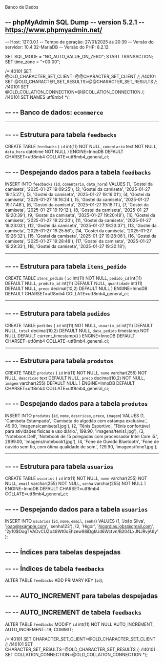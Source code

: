 Banco de Dados

-- phpMyAdmin SQL Dump
-- version 5.2.1
-- https://www.phpmyadmin.net/
--
-- Host: 127.0.0.1
-- Tempo de geração: 27/01/2025 às 20:39
-- Versão do servidor: 10.4.32-MariaDB
-- Versão do PHP: 8.2.12

SET SQL_MODE = "NO_AUTO_VALUE_ON_ZERO";
START TRANSACTION;
SET time_zone = "+00:00";


/*!40101 SET @OLD_CHARACTER_SET_CLIENT=@@CHARACTER_SET_CLIENT */;
/*!40101 SET @OLD_CHARACTER_SET_RESULTS=@@CHARACTER_SET_RESULTS */;
/*!40101 SET @OLD_COLLATION_CONNECTION=@@COLLATION_CONNECTION */;
/*!40101 SET NAMES utf8mb4 */;

--
-- Banco de dados: `ecommerce`
--

-- --------------------------------------------------------

--
-- Estrutura para tabela `feedbacks`
--

CREATE TABLE `feedbacks` (
  `id` int(11) NOT NULL,
  `comentario` text NOT NULL,
  `data_hora` datetime NOT NULL
) ENGINE=InnoDB DEFAULT CHARSET=utf8mb4 COLLATE=utf8mb4_general_ci;

--
-- Despejando dados para a tabela `feedbacks`
--

INSERT INTO `feedbacks` (`id`, `comentario`, `data_hora`) VALUES
(1, 'Gostei da camiseta', '2025-01-27 19:09:25'),
(2, 'Gostei da camiseta', '2025-01-27 19:15:27'),
(3, 'Gostei da camiseta', '2025-01-27 19:16:01'),
(4, 'Gostei da camiseta', '2025-01-27 19:16:24'),
(5, 'Gostei da camiseta', '2025-01-27 19:17:48'),
(6, 'Gostei da camiseta', '2025-01-27 19:18:11'),
(7, 'Gostei da camiseta', '2025-01-27 19:19:12'),
(8, 'Gostei da camiseta', '2025-01-27 19:20:39'),
(9, 'Gostei da camiseta', '2025-01-27 19:20:49'),
(10, 'Gostei da camiseta', '2025-01-27 19:22:20'),
(11, 'Gostei da camiseta', '2025-01-27 19:23:03'),
(12, 'Gostei da camiseta', '2025-01-27 19:23:37'),
(13, 'Gostei da camiseta', '2025-01-27 19:25:56'),
(14, 'Gostei da camiseta', '2025-01-27 19:26:32'),
(15, 'Gostei da camiseta', '2025-01-27 19:28:06'),
(16, 'Gostei da camiseta', '2025-01-27 19:28:48'),
(17, 'Gostei da camiseta', '2025-01-27 19:29:33'),
(18, 'Gostei da camiseta', '2025-01-27 19:30:18');

-- --------------------------------------------------------

--
-- Estrutura para tabela `itens_pedido`
--

CREATE TABLE `itens_pedido` (
  `id` int(11) NOT NULL,
  `pedido_id` int(11) DEFAULT NULL,
  `produto_id` int(11) DEFAULT NULL,
  `quantidade` int(11) DEFAULT NULL,
  `preco` decimal(10,2) DEFAULT NULL
) ENGINE=InnoDB DEFAULT CHARSET=utf8mb4 COLLATE=utf8mb4_general_ci;

-- --------------------------------------------------------

--
-- Estrutura para tabela `pedidos`
--

CREATE TABLE `pedidos` (
  `id` int(11) NOT NULL,
  `usuario_id` int(11) DEFAULT NULL,
  `total` decimal(10,2) DEFAULT NULL,
  `data_pedido` timestamp NOT NULL DEFAULT current_timestamp()
) ENGINE=InnoDB DEFAULT CHARSET=utf8mb4 COLLATE=utf8mb4_general_ci;

-- --------------------------------------------------------

--
-- Estrutura para tabela `produtos`
--

CREATE TABLE `produtos` (
  `id` int(11) NOT NULL,
  `nome` varchar(255) NOT NULL,
  `descricao` text DEFAULT NULL,
  `preco` decimal(10,2) NOT NULL,
  `imagem` varchar(255) DEFAULT NULL
) ENGINE=InnoDB DEFAULT CHARSET=utf8mb4 COLLATE=utf8mb4_general_ci;

--
-- Despejando dados para a tabela `produtos`
--

INSERT INTO `produtos` (`id`, `nome`, `descricao`, `preco`, `imagem`) VALUES
(1, 'Camiseta Estampada', 'Camiseta de algodão com estampa exclusiva.', 49.90, 'imagens/camiseta1.jpg'),
(2, 'Tênis Esportivo', 'Tênis confortável para atividades físicas e uso diário.', 199.90, 'imagens/tenis1.jpg'),
(3, 'Notebook Dell', 'Notebook de 15 polegadas com processador Intel Core i5.', 2999.00, 'imagens/notebook1.jpg'),
(4, 'Fone de Ouvido Bluetooth', 'Fone de ouvido sem fio, com ótima qualidade de som.', 129.90, 'imagens/fone1.jpg');

-- --------------------------------------------------------

--
-- Estrutura para tabela `usuarios`
--

CREATE TABLE `usuarios` (
  `id` int(11) NOT NULL,
  `nome` varchar(255) NOT NULL,
  `email` varchar(255) NOT NULL,
  `senha` varchar(255) NOT NULL
) ENGINE=InnoDB DEFAULT CHARSET=utf8mb4 COLLATE=utf8mb4_general_ci;

--
-- Despejando dados para a tabela `usuarios`
--

INSERT INTO `usuarios` (`id`, `nome`, `email`, `senha`) VALUES
(1, 'João Silva', 'joao@example.com', 'senha123'),
(2, 'Higor', 'higordias.jobs@gmail.com', '$2y$10$OogTVADvCUZo48Wt0oEhzew98iDgkUd6Wctvn/B204LxJNJRvjA6y');

--
-- Índices para tabelas despejadas
--

--
-- Índices de tabela `feedbacks`
--
ALTER TABLE `feedbacks`
  ADD PRIMARY KEY (`id`);

--
-- AUTO_INCREMENT para tabelas despejadas
--

--
-- AUTO_INCREMENT de tabela `feedbacks`
--
ALTER TABLE `feedbacks`
  MODIFY `id` int(11) NOT NULL AUTO_INCREMENT, AUTO_INCREMENT=19;
COMMIT;

/*!40101 SET CHARACTER_SET_CLIENT=@OLD_CHARACTER_SET_CLIENT */;
/*!40101 SET CHARACTER_SET_RESULTS=@OLD_CHARACTER_SET_RESULTS */;
/*!40101 SET COLLATION_CONNECTION=@OLD_COLLATION_CONNECTION */;
